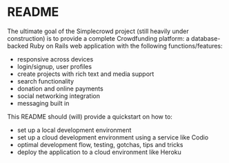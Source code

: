 # README

The ultimate goal of the Simplecrowd project (still heavily under construction) is to provide a complete Crowdfunding
platform: a database-backed Ruby on Rails web application with the following functions/features:

* responsive across devices
* login/signup, user profiles
* create projects with rich text and media support
* search functionality
* donation and online payments
* social networking integration
* messaging built in

This README should (will) provide a quickstart on how to:

* set up a local development environment
* set up a cloud development environment using a service like Codio
* optimal development flow, testing, gotchas, tips and tricks
* deploy the application to a cloud environment like Heroku

